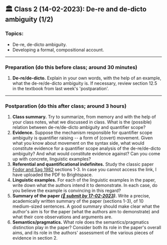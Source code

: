 
## 🏛 Class 2 (14-02-2023): De-re and de-dicto ambiguity (1/2)

### Topics:
- De-re, de-dicto ambiguity.
- Developing a formal, compositional account.

----

### Preparation (do this before class; around 30 minutes)

1. **De-re/de-dicto.** Explain in your own words, with the help of an example, what the de-re/de-dicto ambiguity is. If necessary, review section 12.5 in the textbook from last week's 'postparation'.

-----

### Postparation (do this after class; around 3 hours)

1. **Class summary.** Try to summarize, from memory and with the help of your class notes, what we discussed in class. What is the (possible) relation between de-re/de-dicto ambiguity and quantifier scope?
2. **Evidence.** Suppose the mechanism responsible for quantifier scope ambiguity is quantifier raising -- a form of (covert) movement. Given what you know about movement on the syntax side, what would constitute evidence for a quantifier scope analysis of the de-re/de-dicto ambiguity? And what would constitute evidence against? Can you come up with concrete, linguistic examples?
3. **Referential and quantificational indefinites.** Study the classic paper [Fodor and Sag 1982](https://www.jstor.org/stable/25001100) sections 1-3. In case you cannot access the link, I have uploaded the PDF to Brightspace.
4. **Linguistic examples.** For each of the linguistic examples in the paper, write down what the authors intend it to demonstrate. In each case, do you believe the example is convincing in this regard?
5. **Summary of the paper _([📩 submit by 17-02-2023](https://brightspace.universiteitleiden.nl/d2l/le/lessons/210127/units/2292941))_.** Write a precise, academically written summary of the paper (sections 1-3), of 10 medium-sized sentences. A good summary should make clear what the author's aim is for the paper (what the authors aim to demonstrate) and what their core observations and arguments are.
6. **Semantics/pragmatics.** What role does the semantics/pragmatics distinction play in the paper? Consider both its role in the paper's overall aims, and its role in the authors' assessment of the various pieces of evidence in section 2.